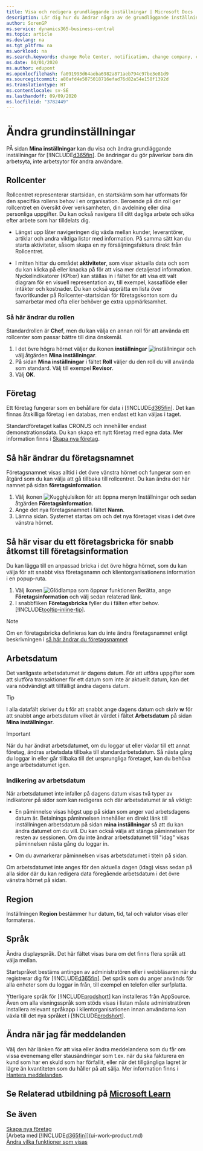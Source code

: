 ```yaml
---
title: Visa och redigera grundläggande inställningar | Microsoft Docs
description: Lär dig hur du ändrar några av de grundläggande inställningarna, till exempel, rollcenter, företag eller arbetsdatumet.
author: SorenGP
ms.service: dynamics365-business-central
ms.topic: article
ms.devlang: na
ms.tgt_pltfrm: na
ms.workload: na
ms.search.keywords: change Role Center, notification, change company, change work date
ms.date: 04/01/2020
ms.author: edupont
ms.openlocfilehash: fa091993d64aeba6982a871aeb794c97be3e81d9
ms.sourcegitcommit: a80afd4e5075018716efad76d82a54e158f1392d
ms.translationtype: HT
ms.contentlocale: sv-SE
ms.lasthandoff: 09/09/2020
ms.locfileid: "3782449"
---
```

# <a name="change-basic-settings"></a>Ändra grundinställningar

PÅ sidan **Mina inställningar** kan du visa och ändra grundläggande inställningar för [!INCLUDE[d365fin](includes/d365fin_md.md)]. De ändringar du gör påverkar bara din arbetsyta, inte arbetsytor för andra användare.  

## <a name="role-center"></a><a name="role-center"></a> Rollcenter
Rollcentret representerar startsidan, en startskärm som har utformats för den specifika rollens behov i en organisation. Beroende på din roll ger rollcentret en översikt över verksamheten, din avdelning eller dina personliga uppgifter. Du kan också navigera till ditt dagliga arbete och söka efter arbete som har tilldelats dig.

-   Längst upp låter navigeringen dig växla mellan kunder, leverantörer, artiklar och andra viktiga listor med information. På samma sätt kan du starta aktiviteter, såsom skapa en ny försäljningsfaktura direkt från Rollcentret.

-   I mitten hittar du området **aktiviteter**, som visar aktuella data och som du kan klicka på eller knacka på för att visa mer detaljerad information. Nyckelindikatorer (KPI:er) kan ställas in i fältet för att visa ett valt diagram för en visuell representation av, till exempel, kassaflöde eller intäkter och kostnader. Du kan också upprätta en lista över favoritkunder på Rollcenter-startsidan för företagskonton som du samarbetar med ofta eller behöver ge extra uppmärksamhet.

### <a name="to-change-the-role"></a>Så här ändrar du rollen
Standardrollen är **Chef**, men du kan välja en annan roll för att använda ett rollcenter som passar bättre till dina önskemål.
1. I det övre högra hörnet väljer du ikonen **inställningar** ![inställningar](media/ui-experience/settings_icon_small.png "Inställningsikon för rollcenter") och välj åtgärden **Mina inställningar**.
2. På sidan **Mina inställningar** i fältet **Roll** väljer du den roll du vill använda som standard. Välj till exempel **Revisor**.
3. Välj **OK**.

## <a name="company"></a><a name="company"></a>Företag
Ett företag fungerar som en behållare för data i [!INCLUDE[d365fin](includes/d365fin_md.md)]. Det kan finnas åtskilliga företag i en databas, men endast ett kan väljas i taget.

Standardföretaget kallas CRONUS och innehåller endast demonstrationsdata. Du kan skapa ett nytt företag med egna data. Mer information finns i [Skapa nya företag](about-new-company.md).

## <a name="to-change-the-company-name"></a>Så här ändrar du företagsnamnet
Företagsnamnet visas alltid i det övre vänstra hörnet och fungerar som en åtgärd som du kan välja att gå tillbaka till rollcentret. Du kan ändra det här namnet på sidan **företagsinformation**.

1. Välj ikonen ![Kugghjulsikon för att öppna menyn Inställningar](media/ui-experience/settings_icon_small.png) och sedan åtgärden **Företagsinformation**.
2. Ange det nya företagsnamnet i fältet **Namn**.
3. Lämna sidan. Systemet startas om och det nya företaget visas i det övre vänstra hörnet.

## <a name="to-display-a-company-badge-for-quick-access-to-company-information"></a>Så här visar du ett företagsbricka för snabb åtkomst till företagsinformation  
Du kan lägga till en anpassad bricka i det övre högra hörnet, som du kan välja för att snabbt visa företagsnamn och klientorganisationens information i en popup-ruta.

1. Välj ikonen ![Glödlampa som öppnar funktionen Berätta](media/ui-search/search_small.png "Berätta vad du vill göra"), ange **Företagsinformation** och välj sedan relaterad länk.
2. I snabbfliken **Företagsbricka** fyller du i fälten efter behov. [!INCLUDE[tooltip-inline-tip](includes/tooltip-inline-tip_md.md)].

> [!NOTE]
> Om en företagsbricka definieras kan du inte ändra företagsnamnet enligt beskrivningen i [så här ändrar du företagsnamnet](ui-change-basic-settings.md#to-change-the-company-name)

## <a name="work-date"></a><a name="work-date"></a>Arbetsdatum
Det vanligaste arbetsdatumet är dagens datum. För att utföra uppgifter som att slutföra transaktioner för ett datum som inte är aktuellt datum, kan det vara nödvändigt att tillfälligt ändra dagens datum.

> [!TIP]  
> I alla datafält skriver du **t** för att snabbt ange dagens datum och skriv **w** för att snabbt ange arbetsdatum vilket är värdet i fältet **Arbetsdatum** på sidan **Mina inställningar**.

> [!IMPORTANT]  
>  När du har ändrat arbetsdatumet, om du loggar ut eller växlar till ett annat företag, ändras arbetsdata tillbaka till standardarbetsdatum. Så nästa gång du loggar in eller går tillbaka till det ursprungliga företaget, kan du behöva ange arbetsdatumet igen.

### <a name="work-date-indication"></a>Indikering av arbetsdatum
När arbetsdatumet inte infaller på dagens datum visas två typer av indikatorer på sidor som kan redigeras och där arbetsdatumet är så viktigt:

* En påminnelse visas högst upp på sidan som anger vad arbetsdagens datum är. Betalnings påminnelsen innehåller en direkt länk till inställningen arbetsdatum på sidan **mina inställningar** så att du kan ändra datumet om du vill. Du kan också välja att stänga påminnelsen för resten av sessionen. Om du inte ändrar arbetsdatumet till "idag" visas påminnelsen nästa gång du loggar in.

* Om du avmarkerar påminnelsen visas arbetsdatumet i titeln på sidan.  

Om arbetsdatumet inte anges för den aktuella dagen (idag) visas sedan på alla sidor där du kan redigera data föregående arbetsdatum i det övre vänstra hörnet på sidan.

## <a name="region"></a><a name="region"></a> Region

Inställningen **Region** bestämmer hur datum, tid, tal och valutor visas eller formateras.

## <a name="language"></a><a name="language"></a> Språk
Ändra displayspråk. Det här fältet visas bara om det finns flera språk att välja mellan.

Startspråket bestäms antingen av administratören eller i webbläsaren när du registrerar dig för [!INCLUDE[d365fin](includes/d365fin_md.md)]. Det språk som du anger används för alla enheter som du loggar in från, till exempel en telefon eller surfplatta.

Ytterligare språk för [!INCLUDE[prodshort](includes/prodshort.md)] kan installeras från AppSource. Även om alla visningsspråk som stöds visas i listan måste administratören installera relevant språkapp i klientorganisationen innan användarna kan växla till det nya språket i [!INCLUDE[prodshort](includes/prodshort.md)].  

## <a name="changing-when-i-receive-notifications"></a>Ändra när jag får meddelanden
Välj den här länken för att visa eller ändra meddelandena som du får om vissa evenemang eller stausändringar som t.ex. när du ska fakturera en kund som har en skuld som har förfallit, eller när det tillgängliga lagret är lägre än kvantiteten som du håller på att sälja. Mer information finns i [Hantera meddelanden](ui-smart-notifications.md).

## <a name="see-related-training-at-microsoft-learn"></a>Se Relaterad utbildning på [Microsoft Learn](/learn/modules/personalize-ui-dynamics-365-business-central/index)

## <a name="see-also"></a>Se även
[Skapa nya företag](about-new-company.md)  
[Arbeta med [!INCLUDE[d365fin](includes/d365fin_md.md)]](ui-work-product.md)  
[Ändra vilka funktioner som visas](ui-experiences.md)  
